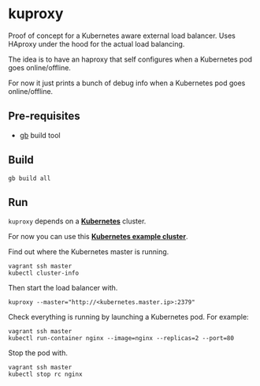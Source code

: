 # kuproxy

Proof of concept for a Kubernetes aware external load balancer. Uses
HAproxy under the hood for the actual load balancing.

The idea is to have an haproxy that self configures when a Kubernetes
pod goes online/offline.

For now it just prints a bunch of debug info when a Kubernetes pod
goes online/offline.

## Pre-requisites

* [gb](https://github.com/constabulary/gb) build tool

## Build

```
gb build all
```

## Run

`kuproxy` depends on a
**[Kubernetes](https://github.com/GoogleCloudPlatform/kubernetes)**
cluster.

For now you can use this **[Kubernetes example
cluster](https://github.com/pires/kubernetes-vagrant-coreos-cluster)**.

Find out where the Kubernetes master is running.

```
vagrant ssh master
kubectl cluster-info
```

Then start the load balancer with.

```
kuproxy --master="http://<kubernetes.master.ip>:2379"
```

Check everything is running by launching a Kubernetes pod. For
example:

```
vagrant ssh master
kubectl run-container nginx --image=nginx --replicas=2 --port=80
```

Stop the pod with.

```
vagrant ssh master
kubectl stop rc nginx
```

